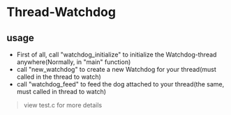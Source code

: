 # Thread-Watchdog

## usage

- First of all, call "watchdog_initialize" to initialize the Watchdog-thread anywhere(Normally, in "main" function)
- call "new_watchdog" to create a new Watchdog for your thread(must called in the thread to watch)
- call "watchdog_feed" to feed the dog attached to your thread(the same, must called in thread to watch)

> view test.c for more details

